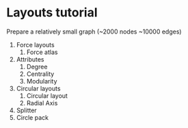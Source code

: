 # Layouts tutorial

Prepare a relatively small graph (~2000 nodes ~10000 edges)

1. Force layouts
    1. Force atlas
2. Attributes
    1. Degree
    2. Centrality
    3. Modularity
3. Circular layouts
    1. Circular layout
    2. Radial Axis
4. Splitter
5. Circle pack